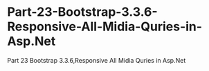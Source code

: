 # Part-23-Bootstrap-3.3.6-Responsive-All-Midia-Quries-in-Asp.Net
Part 23 Bootstrap 3.3.6,Responsive All Midia Quries in Asp.Net
